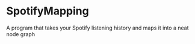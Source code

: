 # SpotifyMapping
A program that takes your Spotify listening history and maps it into a neat node graph
